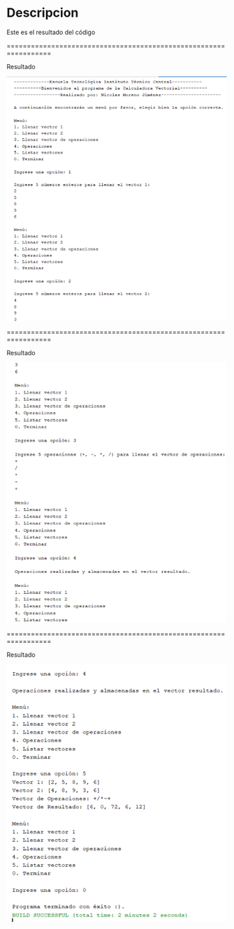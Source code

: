 Descripcion
===========
Este es el resultado del código

=================================================================

Resultado

![Alt text](CV1.png "imagen descripcion")

=================================================================

Resultado

![Alt text](CV2.png "imagen descripcion")

=================================================================

Resultado

![Alt text](CV3.png "imagen descripcion")